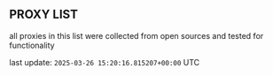 ## PROXY LIST

all proxies in this list were collected from open sources and tested for functionality

last update: `2025-03-26 15:20:16.815207+00:00` UTC